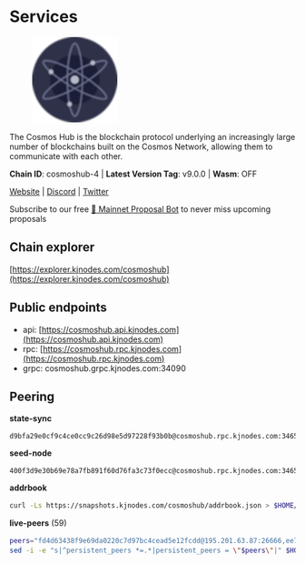 # Services

<figure><img src="https://raw.githubusercontent.com/kj89/cosmos-images/main/logos/cosmoshub.png" width="150" alt=""><figcaption></figcaption></figure>

The Cosmos Hub is the blockchain protocol underlying an  increasingly large number of blockchains built on the  Cosmos Network, allowing them to communicate with each other.

**Chain ID**: cosmoshub-4 | **Latest Version Tag**: v9.0.0 | **Wasm**: OFF

[Website](https://hub.cosmos.network) | [Discord](https://discord.gg/cosmosnetwork) | [Twitter](https://twitter.com/cosmoshub)



Subscribe to our free [🤖 Mainnet Proposal Bot](https://t.me/kjnodes_proposal_bot) to never miss upcoming proposals


## Chain explorer
[https://explorer.kjnodes.com/cosmoshub](https://explorer.kjnodes.com/cosmoshub)

## Public endpoints

* api: [https://cosmoshub.api.kjnodes.com](https://cosmoshub.api.kjnodes.com)
* rpc: [https://cosmoshub.rpc.kjnodes.com](https://cosmoshub.rpc.kjnodes.com)
* grpc: cosmoshub.grpc.kjnodes.com:34090

## Peering

**state-sync**

```text
d9bfa29e0cf9c4ce0cc9c26d98e5d97228f93b0b@cosmoshub.rpc.kjnodes.com:34656
```

**seed-node**

```text
400f3d9e30b69e78a7fb891f60d76fa3c73f0ecc@cosmoshub.rpc.kjnodes.com:34659
```

**addrbook**
```bash
curl -Ls https://snapshots.kjnodes.com/cosmoshub/addrbook.json > $HOME/.gaia/config/addrbook.json
```

**live-peers** (59)
```bash
peers="fd4d63438f9e69da0220c7d97bc4cead5e12fcdd@195.201.63.87:26666,ee767901f4a7eaf44603ef0a5b6e5edac118ba1e@74.118.136.149:26656,7abab0475a506ed3b9ab2ad40948bfe53b797e13@128.199.128.15:26090,d9bfa29e0cf9c4ce0cc9c26d98e5d97228f93b0b@65.109.88.38:34656,4ddba29a7dfa740a4edeb5c620c963f67f951e1d@5.9.72.212:2000,f5f8b96406a165d486be243723bfa7291db1cf62@35.230.170.155:26656,1b5a5b6518d3cb30a0d49cbd74a45dd4cbab130d@18.138.176.63:26656,edea278ce4cc160512f325d0722f312b83202e73@178.128.42.132:26090,9e14c8c48776a789f7029e88c260b2a6cbbf1417@35.212.85.141:26656,6ecca845883e9273062ee515d2657080e6539d9e@65.109.32.148:26726,fe21dd474640247888fc7c4dce82da8da08a8bfd@135.181.113.227:26656,1da54d20c7339713f1d6d28dd2117087dd33d0ca@5.9.59.145:26656,4e18c2a64f190a4bc3afb57e96b32c02ee08d355@95.216.98.181:26656,1cce99042f884d669e7287e3e362bff8e385c63e@46.4.79.183:26726,213857e741833d17275ea559bb2d0342398cec99@35.245.206.45:26656,381a2e419620a56ecdb3684a4272ee9e5b989e0a@18.166.143.49:26656,ca5011c44fd74d95e7fca487c69e301df195750c@65.108.122.246:26726,e829d4764a5cecc44b3414777853b34407b36601@185.16.39.179:26656,4ebf074e8b4a24438bd0bd503b62b4728dfb8eae@35.212.101.35:26656,c940e11c1072dad06da3b1b48ca92966bb37e93a@74.96.207.58:28721,e726816f42831689eab9378d5d577f1d06d25716@176.9.188.21:26656,0eeb20e044d632b279e67f2fe91f50e4fceab1fd@159.223.223.84:26656,e0ab6c5cc86959853f499236b8297344802ac5f4@5.161.139.201:26656,11de8a73123ce854241cfa9687921c544b83d5d9@141.94.100.228:26656,cd372322e563832871672be23d8303508d4385a3@139.59.8.48:26090,0255a6594d169ea042a3a3694f279daf2eb7ab4a@103.126.158.30:26656,625fbb458b228229bcfaec6b834c1aa40f634bbf@165.22.199.234:26090,9edd51012df3a09395a48eb68a84723d6308e08c@35.212.116.100:26656,61afb0f37c02031f285f6b27ead2a3e7a97cc28a@35.212.34.104:26656,460967e46cc013e5e3eb365c1a8d271b0662549f@35.208.242.182:26656,67685d93f2256caa7a2d53e3a104f9e437c3d247@95.216.114.244:26656,9d0b2e2fd8a02b62889a49e01a2405c9c81b6d6c@116.202.87.147:26656,81062b9a8807a1229543b84bae2898c50a1b1dfc@52.211.169.132:26656,b1b6c561cb03944fd59d14667895ccb61a45f1cd@45.34.1.114:26656,4c46d32cbc4777c59a91a53fdadf8a3fa362036e@116.202.10.68:26656,44594a57ce538a21f8558bcb1c9ce560ad879e3e@15.235.114.84:26656,3da88430414ec9084c8983fe4d462cce655ff1f3@51.222.245.114:26656,5b143d463427d9ad0b621f97c0b8933643e293da@35.212.90.144:26656,32bdba6ced12cdf2e534566e6c3d66ee2f7ef494@84.244.95.229:26656,9d048653fa4d98e6c0760ed0c54ad2d257ba46df@65.108.137.34:26656,5dde13b98a2f69f54e0d5e3384fdc903bbb2dc30@172.93.214.11:26656,ccb18e6b2b46ed778394e05c0ef8c5062caf0afc@35.215.38.153:26656,b858ca4f3fed2c36b949cf67188b126e2542a39a@135.181.215.115:26726,1279eae188599463661c3e2b9ab492615a6d7079@65.108.235.32:2010,cd71b5707e5452a01fc82c168893799c0918b115@54.191.230.84:26656,2441e90fcb341fcd5bebec15b54e346cdca64a9b@135.148.123.8:14956,76cb6275dcd71f43aecf3b8dddae08554b7cc6f5@51.79.20.226:26656,44741f1e7a0fd0c66aedaba458ad9b517bc23d3f@54.248.188.49:26656,2286eeee09fcf37e768dfffc0db8c821b9231b7b@204.16.244.78:26656,03184af9e2579d99f99a07d01065db2187b480d8@88.99.161.228:52656,a94dff85ed430f0475f41fe306c82b7eb7f6e858@51.91.153.78:31649,98969353ffa0579558ce55e38a049a5142de9aca@34.204.200.234:26656,6a2f3ad43b13d5647bc95f491399c8dab108472f@170.64.164.123:26090,7dd34d8d3880bc48eff3e47b941d06bd1941a962@93.115.25.106:26656,8698cb819c9a4503fe2c71055f1380d08edc5adf@204.16.244.116:26656,9c116194f25fd0d146019f171ef0f49904dcc586@167.86.98.230:26656,8a210f1bcfc9015a7bc18dcc5add29c0dce3f2dc@95.217.127.25:26656,a09ed43e09f773e39855dc5d8b6a220eff4cb947@204.16.241.207:26656,d1e39378054215be020e22f0342e272f5224cf75@146.190.46.145:30196"
sed -i -e "s|^persistent_peers *=.*|persistent_peers = \"$peers\"|" $HOME/.gaia/config/config.toml
```
